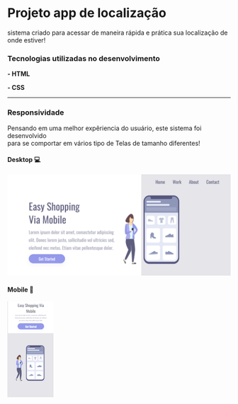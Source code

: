 <h1>Projeto app de localização </h1>

<p> sistema criado para acessar de maneira rápida e prática sua localização de onde estiver! </p>

<h3> Tecnologias utilizadas no desenvolvimento </h3>
   <p> <b>- HTML</b> </p>
   <p> <b>- CSS</b> </p>
   <hr>
   
 <h3> Responsividade </h3>
 <p> Pensando em uma melhor expêriencia do usuário, este sistema foi desenvolvido <br> para se comportar em vários tipo de Telas de tamanho diferentes! </p>
 
 <h4> Desktop 💻 </h4>
 <img src="https://github.com/DaniMendess/ProjetoLocation-02/blob/main/img/desktop.png?raw=true"  width=600"/>
 
  <h4> Mobile 📲 </h4>
  <img src="https://github.com/DaniMendess/ProjetoLocation-02/blob/main/img/mobile2.png?raw=true" />
  
 
